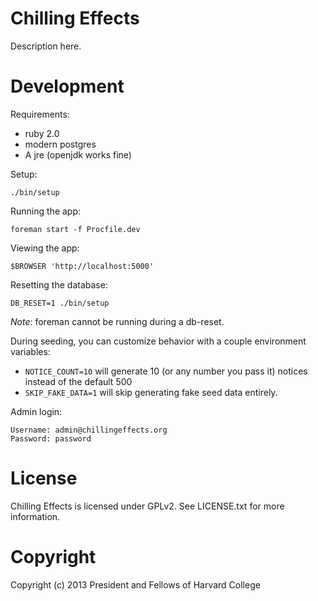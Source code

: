 Chilling Effects
================

Description here.

Development
===========

Requirements:

* ruby 2.0
* modern postgres
* A jre (openjdk works fine)

Setup:

    ./bin/setup

Running the app:

    foreman start -f Procfile.dev

Viewing the app:

    $BROWSER 'http://localhost:5000'

Resetting the database:

    DB_RESET=1 ./bin/setup

*Note*: foreman cannot be running during a db-reset.

During seeding, you can customize behavior with a couple environment variables:

* `NOTICE_COUNT=10` will generate 10 (or any number you pass it) notices
  instead of the default 500
* `SKIP_FAKE_DATA=1` will skip generating fake seed data entirely.

Admin login:

    Username: admin@chillingeffects.org
    Password: password

License
=======

Chilling Effects is licensed under GPLv2. See LICENSE.txt for more information.

Copyright
=========

Copyright (c) 2013 President and Fellows of Harvard College
